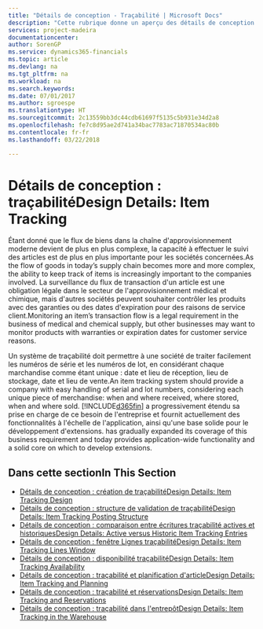 ```yaml
---
title: "Détails de conception - Traçabilité | Microsoft Docs"
description: "Cette rubrique donne un aperçu des détails de conception pour la traçabilité."
services: project-madeira
documentationcenter: 
author: SorenGP
ms.service: dynamics365-financials
ms.topic: article
ms.devlang: na
ms.tgt_pltfrm: na
ms.workload: na
ms.search.keywords: 
ms.date: 07/01/2017
ms.author: sgroespe
ms.translationtype: HT
ms.sourcegitcommit: 2c13559bb3dc44cdb61697f5135c5b931e34d2a8
ms.openlocfilehash: fe7c8d95ae2d741a34bac7783ac71870534ac80b
ms.contentlocale: fr-fr
ms.lasthandoff: 03/22/2018

---
```

# <a name="design-details-item-tracking"></a><span data-ttu-id="8ad57-103">Détails de conception : traçabilité</span><span class="sxs-lookup"><span data-stu-id="8ad57-103">Design Details: Item Tracking</span></span>
<span data-ttu-id="8ad57-104">Étant donné que le flux de biens dans la chaîne d'approvisionnement moderne devient de plus en plus complexe, la capacité à effectuer le suivi des articles est de plus en plus importante pour les sociétés concernées.</span><span class="sxs-lookup"><span data-stu-id="8ad57-104">As the flow of goods in today’s supply chain becomes more and more complex, the ability to keep track of items is increasingly important to the companies involved.</span></span> <span data-ttu-id="8ad57-105">La surveillance du flux de transaction d'un article est une obligation légale dans le secteur de l'approvisionnement médical et chimique, mais d'autres sociétés peuvent souhaiter contrôler les produits avec des garanties ou des dates d'expiration pour des raisons de service client.</span><span class="sxs-lookup"><span data-stu-id="8ad57-105">Monitoring an item’s transaction flow is a legal requirement in the business of medical and chemical supply, but other businesses may want to monitor products with warranties or expiration dates for customer service reasons.</span></span>  

<span data-ttu-id="8ad57-106">Un système de traçabilité doit permettre à une société de traiter facilement les numéros de série et les numéros de lot, en considérant chaque marchandise comme étant unique : date et lieu de réception, lieu de stockage, date et lieu de vente.</span><span class="sxs-lookup"><span data-stu-id="8ad57-106">An item tracking system should provide a company with easy handling of serial and lot numbers, considering each unique piece of merchandise: when and where received, where stored, when and where sold.</span></span> [!INCLUDE[d365fin](includes/d365fin_md.md)]<span data-ttu-id="8ad57-107"> a progressivement étendu sa prise en charge de ce besoin de l'entreprise et fournit actuellement des fonctionnalités à l'échelle de l'application, ainsi qu'une base solide pour le développement d'extensions.</span><span class="sxs-lookup"><span data-stu-id="8ad57-107"> has gradually expanded its coverage of this business requirement and today provides application-wide functionality and a solid core on which to develop extensions.</span></span>  

## <a name="in-this-section"></a><span data-ttu-id="8ad57-108">Dans cette section</span><span class="sxs-lookup"><span data-stu-id="8ad57-108">In This Section</span></span>  
* [<span data-ttu-id="8ad57-109">Détails de conception : création de traçabilité</span><span class="sxs-lookup"><span data-stu-id="8ad57-109">Design Details: Item Tracking Design</span></span>](design-details-item-tracking-design.md)  
* [<span data-ttu-id="8ad57-110">Détails de conception : structure de validation de traçabilité</span><span class="sxs-lookup"><span data-stu-id="8ad57-110">Design Details: Item Tracking Posting Structure</span></span>](design-details-item-tracking-posting-structure.md)  
* [<span data-ttu-id="8ad57-111">Détails de conception : comparaison entre écritures traçabilité actives et historiques</span><span class="sxs-lookup"><span data-stu-id="8ad57-111">Design Details: Active versus Historic Item Tracking Entries</span></span>](design-details-active-versus-historic-item-tracking-entries.md)  
* [<span data-ttu-id="8ad57-112">Détails de conception : fenêtre Lignes traçabilité</span><span class="sxs-lookup"><span data-stu-id="8ad57-112">Design Details: Item Tracking Lines Window</span></span>](design-details-item-tracking-lines-window.md)  
* [<span data-ttu-id="8ad57-113">Détails de conception : disponibilité traçabilité</span><span class="sxs-lookup"><span data-stu-id="8ad57-113">Design Details: Item Tracking Availability</span></span>](design-details-item-tracking-availability.md)  
* [<span data-ttu-id="8ad57-114">Détails de conception : traçabilité et planification d'article</span><span class="sxs-lookup"><span data-stu-id="8ad57-114">Design Details: Item Tracking and Planning</span></span>](design-details-item-tracking-and-planning.md)  
* [<span data-ttu-id="8ad57-115">Détails de conception : traçabilité et réservations</span><span class="sxs-lookup"><span data-stu-id="8ad57-115">Design Details: Item Tracking and Reservations</span></span>](design-details-item-tracking-and-reservations.md)  
* [<span data-ttu-id="8ad57-116">Détails de conception : traçabilité dans l'entrepôt</span><span class="sxs-lookup"><span data-stu-id="8ad57-116">Design Details: Item Tracking in the Warehouse</span></span>](design-details-item-tracking-in-the-warehouse.md)

